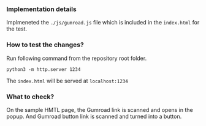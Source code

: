 ### Implementation details

Implmeneted the `./js/gumroad.js` file which is included in the `index.html` for the test.

### How to test the changes?

Run following command from the repository root folder.

```
python3 -m http.server 1234
```

The `index.html` will be served at `localhost:1234`

### What to check?

On the sample HMTL page, the Gumroad link is scanned and opens in the popup. And Gumroad button link is scanned and turned into a button.
